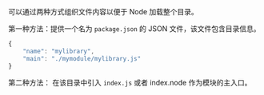 可以通过两种方式组织文件内容以便于 Node 加载整个目录。

第一种方法：提供一个名为 `package.json` 的 JSON 文件，该文件包含目录信息。

```js
{
    "name": "mylibrary",
    "main": "./mymodule/mylibrary.js"
}
```

第二种方法： 在该目录中引入 `index.js` 或者 index.node 作为模块的主入口。
